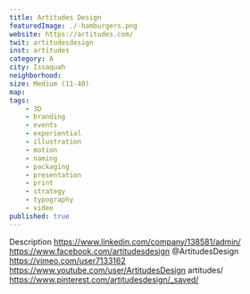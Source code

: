 ```yaml
---
title: Artitudes Design
featuredImage: ./-hamburgers.png
website: https://artitudes.com/
twit: artitudesdesign
inst: artitudes
category: A
city: Issaquah
neighborhood:
size: Medium (11-40)
map: 
tags:
    - 3D 
    - branding 
    - events 
    - experiential 
    - illustration 
    - motion 
    - naming 
    - packaging
    - presentation 
    - print 
    - strategy 
    - typography 
    - video 
published: true
---
```


Description
https://www.linkedin.com/company/138581/admin/
https://www.facebook.com/artitudesdesign
@ArtitudesDesign
https://vimeo.com/user7133162
https://www.youtube.com/user/ArtitudesDesign
artitudes/
https://www.pinterest.com/artitudesdesign/_saved/ 